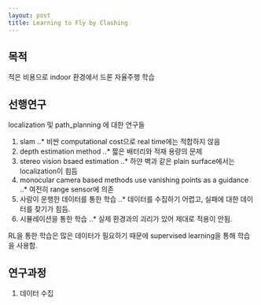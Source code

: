 ```yaml
---
layout: post
title: Learning to Fly by Clashing
---
```


## 목적
적은 비용으로 indoor 환경에서 드론 자율주행 학습

## 선행연구
localization 및 path_planning 에 대한 연구들
1. slam
..* 비싼 computational cost으로 real time에는 적합하지 않음
2. depth estimation method
..* 짧은 배터리와 적재 용량의 문제
3. stereo vision bsaed estimation
..* 하얀 벽과 같은 plain surface에서는 localization이 힘듬
4. monocular camera based methods use vanishing points as a guidance
..* 여전히 range sensor에 의존
5. 사람이 운행한 데이터를 통한 학습
..* 데이터를 수집하기 어렵고, 실패에 대한 데이터를 찾기가 힘듬.
6. 시뮬레이션을 통한 학습
..* 실제 환경과의 괴리가 있어 제대로 적용이 안됨.

RL을 통한 학습은 많은 데이터가 필요하기 때문에 supervised learning을 통해 학습을 사용함.

## 연구과정
1. 데이터 수집
